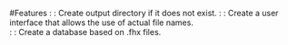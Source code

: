 #Features
: : Create output directory if it does not exist.
: : Create a user interface that allows the use of actual file names.  
: : Create a database based on .fhx files.  
